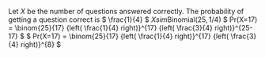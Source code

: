 Let $X$ be the number of questions answered correctly.
The probability of getting a question correct is $ \frac{1}{4} $
$X sim \text{Binomial}(25, 1/4)$
$ Pr(X=17) = \binom{25}{17} {left( \frac{1}{4} right)}^{17} {left( \frac{3}{4} right)}^{25-17} $
$ Pr(X=17) = \binom{25}{17} {left( \frac{1}{4} right)}^{17} {left( \frac{3}{4} right)}^{8} $
